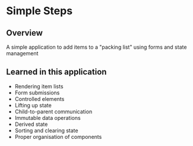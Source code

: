 # Simple Steps

## Overview

A simple application to add items to a "packing list" using forms and state management

## Learned in this application

- Rendering item lists
- Form submissions
- Controlled elements
- Lifting up state
- Child-to-parent communication
- Immutable data operations
- Derived state
- Sorting and clearing state
- Proper organisation of components
